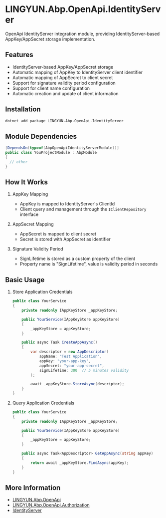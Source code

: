 # LINGYUN.Abp.OpenApi.IdentityServer

OpenApi IdentityServer integration module, providing IdentityServer-based AppKey/AppSecret storage implementation.

## Features

* IdentityServer-based AppKey/AppSecret storage
* Automatic mapping of AppKey to IdentityServer client identifier
* Automatic mapping of AppSecret to client secret
* Support for signature validity period configuration
* Support for client name configuration
* Automatic creation and update of client information

## Installation

```bash
dotnet add package LINGYUN.Abp.OpenApi.IdentityServer
```

## Module Dependencies

```csharp
[DependsOn(typeof(AbpOpenApiIdentityServerModule))]
public class YouProjectModule : AbpModule
{
  // other
}
```

## How It Works

1. AppKey Mapping
   * AppKey is mapped to IdentityServer's ClientId
   * Client query and management through the `IClientRepository` interface

2. AppSecret Mapping
   * AppSecret is mapped to client secret
   * Secret is stored with AppSecret as identifier

3. Signature Validity Period
   * SignLifetime is stored as a custom property of the client
   * Property name is "SignLifetime", value is validity period in seconds

## Basic Usage

1. Store Application Credentials
   ```csharp
   public class YourService
   {
       private readonly IAppKeyStore _appKeyStore;

       public YourService(IAppKeyStore appKeyStore)
       {
           _appKeyStore = appKeyStore;
       }

       public async Task CreateAppAsync()
       {
           var descriptor = new AppDescriptor(
               appName: "Test Application",
               appKey: "your-app-key",
               appSecret: "your-app-secret",
               signLifeTime: 300  // 5 minutes validity
           );

           await _appKeyStore.StoreAsync(descriptor);
       }
   }
   ```

2. Query Application Credentials
   ```csharp
   public class YourService
   {
       private readonly IAppKeyStore _appKeyStore;

       public YourService(IAppKeyStore appKeyStore)
       {
           _appKeyStore = appKeyStore;
       }

       public async Task<AppDescriptor> GetAppAsync(string appKey)
       {
           return await _appKeyStore.FindAsync(appKey);
       }
   }
   ```

## More Information

* [LINGYUN.Abp.OpenApi](../LINGYUN.Abp.OpenApi/README.md)
* [LINGYUN.Abp.OpenApi.Authorization](../LINGYUN.Abp.OpenApi.Authorization/README.md)
* [IdentityServer](https://identityserver4.readthedocs.io/)
